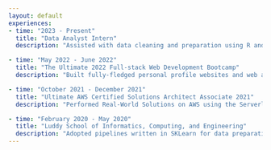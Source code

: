 ```yaml
---
layout: default
experiences:
- time: "2023 - Present"
  title: "Data Analyst Intern"
  description: "Assisted with data cleaning and preparation using R and SQL. And building websites using Shiny.io. Aided in the development of Shiny Apps for internal use. Documented the project using R Markdown, ensuring comprehensive understanding of the process and outcomes."

- time: "May 2022 - June 2022"
  title: "The Ultimate 2022 Full-stack Web Development Bootcamp"
  description: "Built fully-fledged personal profile websites and web apps using JavaScript ES6+, Bootstrap 5, Django, and Postgres framework. Conducted unit and load testing for high-profile customer-facing applications, and reduced system failure rate by 70%."

- time: "October 2021 - December 2021"
  title: "Ultimate AWS Certified Solutions Architect Associate 2021"
  description: "Performed Real-World Solutions on AWS using the Serverless Fundamentals (Lambda, DynamoDB, Cognito, API Gateway). Analyzed 10+ Solution Architectures (traditional & serverless) and mastered all Database types on AWS. Decoupled applications: SQS, SNS, Kinesis, Active MQ, and secured AWS Cloud using KMS, and IAM Policies & SSM."

- time: "February 2020 - May 2020"
  title: "Luddy School of Informatics, Computing, and Engineering"
  description: "Adopted pipelines written in SKLearn for data preparation, machine learning, hyperparameter tuning, and statistical significance testing. Management, access and use of Big Data. Solved problems in an end-to-end fashion for multi-class classification, regression, unsupervised learning using SVMs, Decision Trees, kMeans, k nearest neighbors, naïve Bayes, regression, PCA."
---
```

